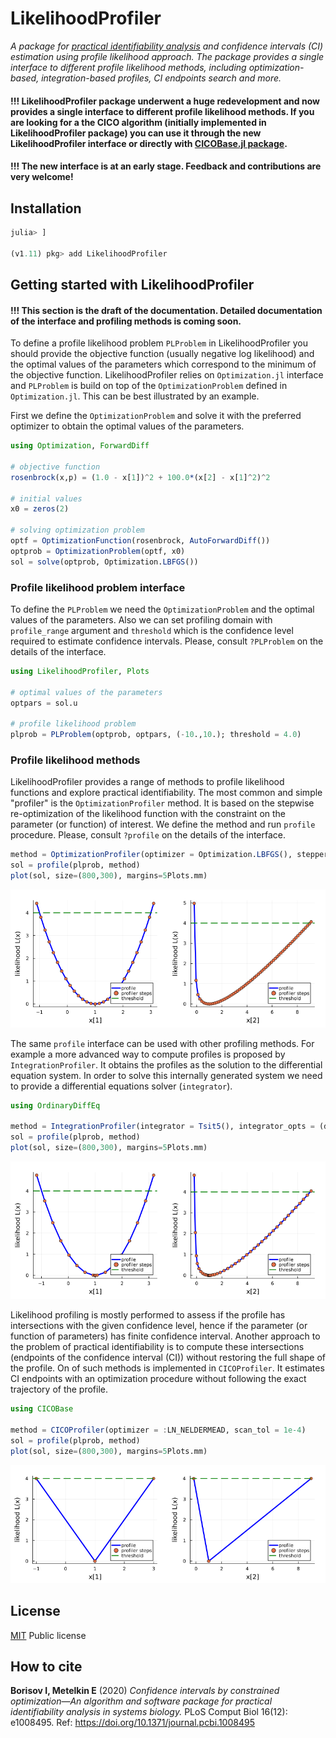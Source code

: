 # LikelihoodProfiler
*A package for [practical identifiability analysis](https://en.wikipedia.org/wiki/Identifiability_analysis) and confidence intervals (CI) estimation using profile likelihood approach. The package provides a single interface to different profile likelihood methods, including optimization-based, integration-based profiles, CI endpoints search and more.*

#### !!! LikelihoodProfiler package underwent a huge redevelopment and now provides a single interface to different profile likelihood methods. If you are looking for a the CICO algorithm (initially implemented in LikelihoodProfiler package) you can use it through the new LikelihoodProfiler interface or directly with [CICOBase.jl package](https://github.com/insysbio/CICOBase.jl).

#### !!! The new interface is at an early stage. Feedback and contributions are very welcome!  

## Installation

```julia
julia> ]

(v1.11) pkg> add LikelihoodProfiler
```

## Getting started with LikelihoodProfiler

#### !!! This section is the draft of the documentation. Detailed documentation of the interface and profiling methods is coming soon.

To define a profile likelihood problem `PLProblem` in LikelihoodProfiler you should provide the objective function (usually negative log likelihood) and the optimal values of the parameters which correspond to the minimum of the objective function. LikelihoodProfiler relies on `Optimization.jl` interface and `PLProblem` is build on top of the `OptimizationProblem` defined in `Optimization.jl`. This can be best illustrated by an example.

First we define the `OptimizationProblem` and solve it with the preferred optimizer to obtain the optimal values of the parameters. 

```julia
using Optimization, ForwardDiff

# objective function
rosenbrock(x,p) = (1.0 - x[1])^2 + 100.0*(x[2] - x[1]^2)^2

# initial values
x0 = zeros(2)

# solving optimization problem
optf = OptimizationFunction(rosenbrock, AutoForwardDiff())
optprob = OptimizationProblem(optf, x0)
sol = solve(optprob, Optimization.LBFGS())
```

### Profile likelihood problem interface

To define the `PLProblem` we need the `OptimizationProblem` and the optimal values of the parameters. Also we can set profiling domain with `profile_range` argument and `threshold` which is the confidence level required to estimate confidence intervals. Please, consult `?PLProblem` on the details of the interface.

```julia
using LikelihoodProfiler, Plots

# optimal values of the parameters
optpars = sol.u

# profile likelihood problem
plprob = PLProblem(optprob, optpars, (-10.,10.); threshold = 4.0)
```

### Profile likelihood methods

LikelihoodProfiler provides a range of methods to profile likelihood functions and explore practical identifiability. The most common and simple "profiler" is the `OptimizationProfiler` method. It is based on the stepwise re-optimization of the likelihood function with the constraint on the parameter (or function) of interest. We define the method and run `profile` procedure. Please, consult `?profile` on the details of the interface.

```julia
method = OptimizationProfiler(optimizer = Optimization.LBFGS(), stepper = FixedStep(; initial_step=0.15))
sol = profile(plprob, method)
plot(sol, size=(800,300), margins=5Plots.mm)
```
![Rosenbrock optimization-based profile](https://github.com/insysbio/LikelihoodProfiler.jl/blob/dev/docs/assets/rosenbrock_optimization.png)

The same `profile` interface can be used with other profiling methods. For example a more advanced way to compute profiles is proposed by `IntegrationProfiler`. It obtains the profiles as the solution to the differential equation system. In order to solve this internally generated system we need to provide a differential equations solver (`integrator`). 

```julia
using OrdinaryDiffEq

method = IntegrationProfiler(integrator = Tsit5(), integrator_opts = (dtmax=0.3,), matrix_type = :hessian)
sol = profile(plprob, method)
plot(sol, size=(800,300), margins=5Plots.mm)
```
![Rosenbrock integration-based profile](https://github.com/insysbio/LikelihoodProfiler.jl/blob/dev/docs/assets/rosenbrock_integration.png)

Likelihood profiling is mostly performed to assess if the profile has intersections with the given confidence level, hence if the parameter (or function of parameters) has finite confidence interval. Another approach to the problem of practical identifiability is to compute these intersections (endpoints of the confidence interval (CI)) without restoring the full shape of the profile. On of such methods is implemented in `CICOProfiler`. It estimates CI endpoints with an optimization procedure without following the exact trajectory of the profile. 

```julia
using CICOBase

method = CICOProfiler(optimizer = :LN_NELDERMEAD, scan_tol = 1e-4)
sol = profile(plprob, method)
plot(sol, size=(800,300), margins=5Plots.mm)
```
![Rosenbrock CICO profile](https://github.com/insysbio/LikelihoodProfiler.jl/blob/cicoext/docs/assets/rosenbrock_cico.png)

## License

[MIT](./LICENSE) Public license

## How to cite

**Borisov I, Metelkin E** (2020) *Confidence intervals by constrained optimization—An algorithm and software package for practical identifiability analysis in systems biology.* PLoS Comput Biol 16(12): e1008495. Ref: <https://doi.org/10.1371/journal.pcbi.1008495>
